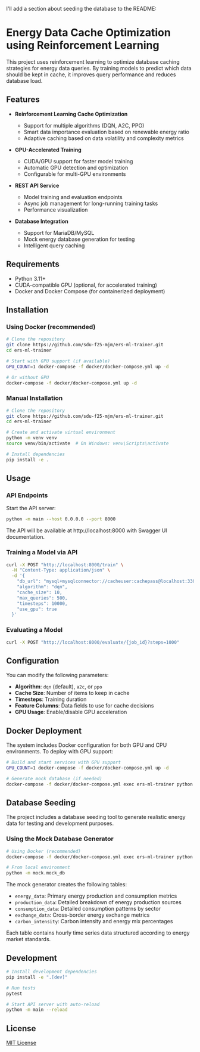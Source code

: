 I'll add a section about seeding the database to the README:

# Energy Data Cache Optimization using Reinforcement Learning

This project uses reinforcement learning to optimize database caching strategies for energy data queries. By training models to predict which data should be kept in cache, it improves query performance and reduces database load.

## Features

- **Reinforcement Learning Cache Optimization**
  - Support for multiple algorithms (DQN, A2C, PPO)
  - Smart data importance evaluation based on renewable energy ratio
  - Adaptive caching based on data volatility and complexity metrics

- **GPU-Accelerated Training**
  - CUDA/GPU support for faster model training
  - Automatic GPU detection and optimization
  - Configurable for multi-GPU environments

- **REST API Service**
  - Model training and evaluation endpoints
  - Async job management for long-running training tasks
  - Performance visualization

- **Database Integration**
  - Support for MariaDB/MySQL
  - Mock energy database generation for testing
  - Intelligent query caching

## Requirements

- Python 3.11+
- CUDA-compatible GPU (optional, for accelerated training)
- Docker and Docker Compose (for containerized deployment)

## Installation

### Using Docker (recommended)

```bash
# Clone the repository
git clone https://github.com/sdu-f25-mjm/ers-ml-trainer.git
cd ers-ml-trainer

# Start with GPU support (if available)
GPU_COUNT=1 docker-compose -f docker/docker-compose.yml up -d

# Or without GPU
docker-compose -f docker/docker-compose.yml up -d
```

### Manual Installation

```bash
# Clone the repository
git clone https://github.com/sdu-f25-mjm/ers-ml-trainer.git
cd ers-ml-trainer

# Create and activate virtual environment
python -m venv venv
source venv/bin/activate  # On Windows: venv\Scripts\activate

# Install dependencies
pip install -e .
```

## Usage

### API Endpoints

Start the API server:

```bash
python -m main --host 0.0.0.0 --port 8000
```

The API will be available at http://localhost:8000 with Swagger UI documentation.

### Training a Model via API

```bash
curl -X POST "http://localhost:8000/train" \
  -H "Content-Type: application/json" \
  -d '{
    "db_url": "mysql+mysqlconnector://cacheuser:cachepass@localhost:3306/cache_db",
    "algorithm": "dqn",
    "cache_size": 10,
    "max_queries": 500,
    "timesteps": 10000,
    "use_gpu": true
  }'
```

### Evaluating a Model

```bash
curl -X POST "http://localhost:8000/evaluate/{job_id}?steps=1000"
```

## Configuration

You can modify the following parameters:

- **Algorithm**: `dqn` (default), `a2c`, or `ppo`
- **Cache Size**: Number of items to keep in cache
- **Timesteps**: Training duration
- **Feature Columns**: Data fields to use for cache decisions
- **GPU Usage**: Enable/disable GPU acceleration

## Docker Deployment

The system includes Docker configuration for both GPU and CPU environments. To deploy with GPU support:

```bash
# Build and start services with GPU support
GPU_COUNT=1 docker-compose -f docker/docker-compose.yml up -d

# Generate mock database (if needed)
docker-compose -f docker/docker-compose.yml exec ers-ml-trainer python -m mock.mock_db
```

## Database Seeding

The project includes a database seeding tool to generate realistic energy data for testing and development purposes.

### Using the Mock Database Generator

```bash
# Using Docker (recommended)
docker-compose -f docker/docker-compose.yml exec ers-ml-trainer python -m mock.mock_db

# From local environment
python -m mock.mock_db
```

The mock generator creates the following tables:
- `energy_data`: Primary energy production and consumption metrics
- `production_data`: Detailed breakdown of energy production sources
- `consumption_data`: Detailed consumption patterns by sector
- `exchange_data`: Cross-border energy exchange metrics
- `carbon_intensity`: Carbon intensity and energy mix percentages

Each table contains hourly time series data structured according to energy market standards.

## Development

```bash
# Install development dependencies
pip install -e ".[dev]"

# Run tests
pytest

# Start API server with auto-reload
python -m main --reload
```

## License

[MIT License](LICENSE)